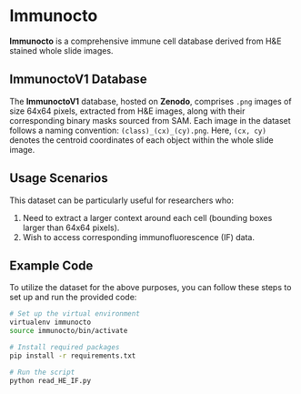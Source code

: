 # Immunocto

**Immunocto** is a comprehensive immune cell database derived from H&E stained whole slide images.

## ImmunoctoV1 Database
The **ImmunoctoV1** database, hosted on **Zenodo**, comprises `.png` images of size 64x64 pixels, extracted from H&E images, along with their corresponding binary masks sourced from SAM. Each image in the dataset follows a naming convention: `(class)_(cx)_(cy).png`. Here, `(cx, cy)` denotes the centroid coordinates of each object within the whole slide image.

## Usage Scenarios
This dataset can be particularly useful for researchers who:

1. Need to extract a larger context around each cell (bounding boxes larger than 64x64 pixels).
2. Wish to access corresponding immunofluorescence (IF) data.

## Example Code
To utilize the dataset for the above purposes, you can follow these steps to set up and run the provided code:

```bash
# Set up the virtual environment
virtualenv immunocto
source immunocto/bin/activate

# Install required packages
pip install -r requirements.txt

# Run the script
python read_HE_IF.py
